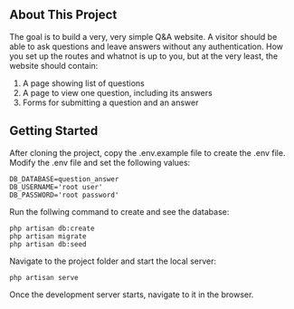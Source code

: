 ## About This Project

The goal is to build a very, very simple Q&A website. A visitor should be able to ask questions and leave answers without any authentication. How you set up the routes and whatnot is up to you, but at the very least, the website should contain:

1. A page showing list of questions
2. A page to view one question, including its answers
3. Forms for submitting a question and an answer

## Getting Started

After cloning the project, copy the .env.example file to create the .env file. Modify the .env file and set the following values: 

```
DB_DATABASE=question_answer
DB_USERNAME='root user'
DB_PASSWORD='root password'
```

Run the follwing command to create and see the database:

```
php artisan db:create
php artisan migrate
php artisan db:seed
```

Navigate to the project folder and start the local server:

```
php artisan serve
```

Once the development server starts, navigate to it in the browser. 
